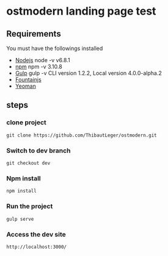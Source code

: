 # ostmodern landing page test

## Requirements
You must have the followings installed

* [Nodejs](https://nodejs.org/en/) node -v v6.8.1
* [npm](https://www.npmjs.com/) npm -v 3.10.8
* [Gulp](https://github.com/gulpjs/gulp/blob/master/docs/getting-started.md) gulp -v CLI version 1.2.2, Local version 4.0.0-alpha.2
* [Fountainjs](http://fountainjs.io/)
* [Yeoman](http://yeoman.io/)

## steps

### clone project
    git clone https://github.com/ThibautLeger/ostmodern.git

### Switch to dev branch
    git checkout dev

### Npm install
    npm install

### Run the project
    gulp serve

### Access the dev site
    http://localhost:3000/
